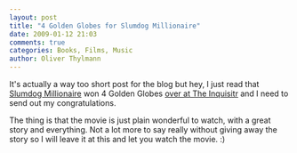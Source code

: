 ```yaml
---
layout: post
title: "4 Golden Globes for Slumdog Millionaire"
date: 2009-01-12 21:03
comments: true
categories: Books, Films, Music
author: Oliver Thylmann
---
```






It's actually a way too short post for the blog but hey, I just read that [Slumdog Millionaire](http://www.imdb.com/title/tt1010048/) won 4 Golden Globes [over at The Inquisitr](http://www.inquisitr.com/15041/slumdog-millionaire-wins-four-golden-globes/) and I need to send out my congratulations.

The thing is that the movie is just plain wonderful to watch, with a great story and everything. Not a lot more to say really without giving away the story so I will leave it at this and let you watch the movie. :)

